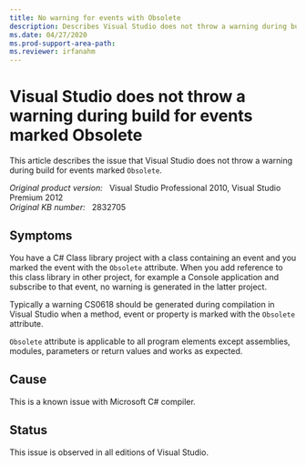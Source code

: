 ```yaml
---
title: No warning for events with Obsolete
description: Describes Visual Studio does not throw a warning during build for events marked Obsolete.
ms.date: 04/27/2020
ms.prod-support-area-path: 
ms.reviewer: irfanahm
---
```

# Visual Studio does not throw a warning during build for events marked Obsolete

This article describes the issue that Visual Studio does not throw a warning during build for events marked `Obsolete`.

_Original product version:_ &nbsp; Visual Studio Professional 2010, Visual Studio Premium 2012  
_Original KB number:_ &nbsp; 2832705

## Symptoms  

You have a C# Class library project with a class containing an event and you marked the event with the `Obsolete` attribute. When you add reference to this class library in other project, for example a Console application and subscribe to that event, no warning is generated in the latter project.

Typically a warning CS0618 should be generated during compilation in Visual Studio when a method, event or property is marked with the `Obsolete` attribute.

`Obsolete` attribute is applicable to all program elements except assemblies, modules, parameters or return values and works as expected.

## Cause  

This is a known issue with Microsoft C# compiler.

## Status

This issue is observed in all editions of Visual Studio.
